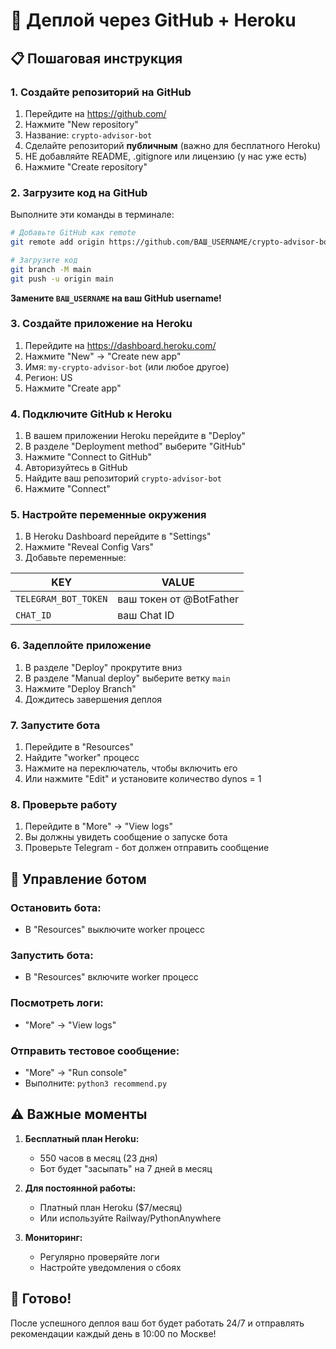 # 🚀 Деплой через GitHub + Heroku

## 📋 Пошаговая инструкция

### 1. Создайте репозиторий на GitHub

1. Перейдите на https://github.com/
2. Нажмите "New repository"
3. Название: `crypto-advisor-bot`
4. Сделайте репозиторий **публичным** (важно для бесплатного Heroku)
5. НЕ добавляйте README, .gitignore или лицензию (у нас уже есть)
6. Нажмите "Create repository"

### 2. Загрузите код на GitHub

Выполните эти команды в терминале:

```bash
# Добавьте GitHub как remote
git remote add origin https://github.com/ВАШ_USERNAME/crypto-advisor-bot.git

# Загрузите код
git branch -M main
git push -u origin main
```

**Замените `ВАШ_USERNAME` на ваш GitHub username!**

### 3. Создайте приложение на Heroku

1. Перейдите на https://dashboard.heroku.com/
2. Нажмите "New" → "Create new app"
3. Имя: `my-crypto-advisor-bot` (или любое другое)
4. Регион: US
5. Нажмите "Create app"

### 4. Подключите GitHub к Heroku

1. В вашем приложении Heroku перейдите в "Deploy"
2. В разделе "Deployment method" выберите "GitHub"
3. Нажмите "Connect to GitHub"
4. Авторизуйтесь в GitHub
5. Найдите ваш репозиторий `crypto-advisor-bot`
6. Нажмите "Connect"

### 5. Настройте переменные окружения

1. В Heroku Dashboard перейдите в "Settings"
2. Нажмите "Reveal Config Vars"
3. Добавьте переменные:

| KEY | VALUE |
|-----|-------|
| `TELEGRAM_BOT_TOKEN` | ваш токен от @BotFather |
| `CHAT_ID` | ваш Chat ID |

### 6. Задеплойте приложение

1. В разделе "Deploy" прокрутите вниз
2. В разделе "Manual deploy" выберите ветку `main`
3. Нажмите "Deploy Branch"
4. Дождитесь завершения деплоя

### 7. Запустите бота

1. Перейдите в "Resources"
2. Найдите "worker" процесс
3. Нажмите на переключатель, чтобы включить его
4. Или нажмите "Edit" и установите количество dynos = 1

### 8. Проверьте работу

1. Перейдите в "More" → "View logs"
2. Вы должны увидеть сообщение о запуске бота
3. Проверьте Telegram - бот должен отправить сообщение

## 🔧 Управление ботом

### Остановить бота:
- В "Resources" выключите worker процесс

### Запустить бота:
- В "Resources" включите worker процесс

### Посмотреть логи:
- "More" → "View logs"

### Отправить тестовое сообщение:
- "More" → "Run console"
- Выполните: `python3 recommend.py`

## ⚠️ Важные моменты

1. **Бесплатный план Heroku:**
   - 550 часов в месяц (23 дня)
   - Бот будет "засыпать" на 7 дней в месяц

2. **Для постоянной работы:**
   - Платный план Heroku ($7/месяц)
   - Или используйте Railway/PythonAnywhere

3. **Мониторинг:**
   - Регулярно проверяйте логи
   - Настройте уведомления о сбоях

## 🎉 Готово!

После успешного деплоя ваш бот будет работать 24/7 и отправлять рекомендации каждый день в 10:00 по Москве!
